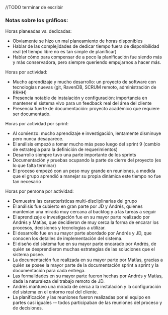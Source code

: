 //TODO terminar de escribir

### Notas sobre los gráficos:

Horas planeadas vs. dedicadas:

- Obviamente se hizo un mal planeamiento de horas disponibles
- Hablar de las complejidades de dedicar tiempo fuera de disponibilidad real (el tiempo libre no es tan simple de planificar)
- Hablar cómo para compensar de a poco la planificación fue siendo más y más conservadora, pero siempre queriendo empujarnos a hacer más.

Horas por actividad:

- Mucho aprendizaje y mucho desarrollo: un proyecto de software con tecnologías nuevas (git, RavenDB, SCRUM remoto, administración de RRHH)
- Presencia notable de instalación y configuración: importancia en mantener el sistema vivo para un feedback real del área del cliente
- Presencia fuerte de documentación: proyecto académico que requiere ser documentado.

Horas por actividad por sprint:

- Al comienzo: mucho aprendizaje e investigación, lentamente disminuye pero nunca desaparece.
- El análisis empezó a tomar mucho más peso luego del sprint 9 (cambio de estrategia para la definición de requerimientos)
- Desarrollo siempre tuvo una parte importante de los sprints
- Documentación y pruebas ocupando la parte de cierre del proyecto (es lo que falta terminar)
- El proceso empezó con un peso muy grande en reuniones, a medida que el grupo aprendió a manejar su propia dinámica este tiempo no fue tan necesario

Horas por persona por actividad:

- Demuestra las características multi-discliplinarias del grupo
- El análisis fue cubierto en gran parte por JD y Andrés, quienes mantenían una mirada muy cercana al backlog y a las tareas a seguir
- El aprendizaje e investigación fue en su mayor parte realizado por Andrés y Matías, que decidieron de muy cerca la forma de encarar los procesos, decisiones y tecnologías a utilizar.
- El desarrollo fue en su mayor parte abordado por Andrés y JD, que conocen los detalles de implementación del sistema.
- El diseño del sistema fue en su mayor parte encarado por Andrés, de quién se desprendieron muchas estrategias de las soluciones que el sistema posee.
- La documentación fue realizada en su mayor parte por Matías, gracias a quién se posee la mayor parte de la documentación sprint a sprint y la documentación para cada entrega.
- Las formalidades en su mayor parte fueron hechas por Andrés y Matías, dada la naturaleza del trabajo remoto de JD.
- Andrés mantuvo una mirada de cerca a la instalación y la configuración del sistema en el entorno real del cliente.
- La planificación y las reuniones fueron realizadas por el equipo en partes casi iguales -- todos participaban de las reuniones del proceso y de decisiones.